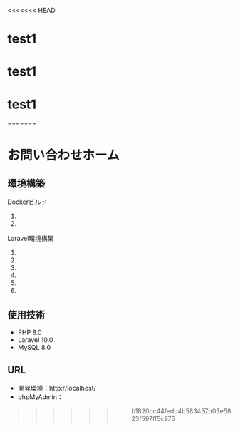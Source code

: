 <<<<<<< HEAD
# test1
# test1
# test1
=======
# お問い合わせホーム
## 環境構築
Dockerビルド

1.
2.

Laravel環境構築

1.
2.
3.
4.
5.
6.

## 使用技術
- PHP 8.0
- Laravel 10.0
- MySQL 8.0

## URL
- 開発環境：http://localhost/
- phpMyAdmin：
>>>>>>> b1820cc44fedb4b583457b03e5823f597ff5c975
